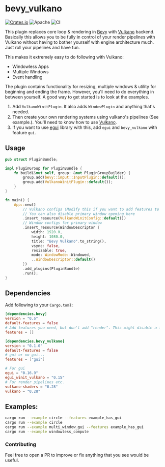 # bevy_vulkano

[![Crates.io](https://img.shields.io/crates/v/bevy_vulkano.svg)](https://crates.io/crates/bevy_vulkano)
![Apache](https://img.shields.io/badge/license-Apache-blue.svg)
![CI](https://github.com/hakolao/bevy_vulkano/workflows/CI/badge.svg)

This plugin replaces core loop & rendering in [Bevy](https://github.com/bevyengine/bevy) with [Vulkano](https://github.com/vulkano-rs/vulkano) backend.
Basically this allows you to be fully in control of your render pipelines with Vulkano without having to bother yourself with engine
architecture much. Just roll your pipelines and have fun.

This makes it extremely easy to do following with Vulkano:
- Windowless Apps
- Multiple Windows
- Event handling

The plugin contains functionality for resizing, multiple windows & utility for beginning and ending the frame.
However, you'll need to do everything in between yourself. A good way to get started is to look at the examples.

1. Add `VulkanoWinitPlugin`. It also adds `WindowPlugin` and anything that's needed.
2. Then create your own rendering systems using vulkano's pipelines (See example.). You'll need to know how to use [Vulkano](https://github.com/vulkano-rs/vulkano).
3. If you want to use [egui](https://github.com/emilk/egui) library with this, add `egui` and `bevy_vulkano` with feature `gui`.

## Usage

```rust
pub struct PluginBundle;

impl PluginGroup for PluginBundle {
    fn build(&mut self, group: &mut PluginGroupBuilder) {
        group.add(bevy::input::InputPlugin::default());
        group.add(VulkanoWinitPlugin::default());
    }
}

fn main() {
    App::new()
        // Vulkano configs (Modify this if you want to add features to vulkano (vulkan backend).
        // You can also disable primary window opening here
        .insert_resource(VulkanoWinitConfig::default())
        // Window configs for primary window
        .insert_resource(WindowDescriptor {
            width: 1920.0,
            height: 1080.0,
            title: "Bevy Vulkano".to_string(),
            vsync: false,
            resizable: true,
            mode: WindowMode::Windowed,
            ..WindowDescriptor::default()
        })
        .add_plugins(PluginBundle)
        .run();
}
```

## Dependencies

Add following to your `Cargo.toml`:
```toml
[dependencies.bevy]
version = "0.6"
default-features = false
# Add features you need, but don't add "render". This might disable a lot of features you wanted... e.g SpritePlugin
features = []

[dependencies.bevy_vulkano]
version = "0.1.0"
default-features = false
# gui or no gui...
features = ["gui"]

# For gui
egui = "0.16.0"
egui_winit_vulkano = "0.15"
# For render pipelines etc.
vulkano-shaders = "0.28"
vulkano = "0.28"

```

## Examples:
```bash
cargo run --example circle --features example_has_gui
cargo run --example circle
cargo run --example multi_window_gui --features example_has_gui
cargo run --example windowless_compute
```

### Contributing

Feel free to open a PR to improve or fix anything that you see would be useful.